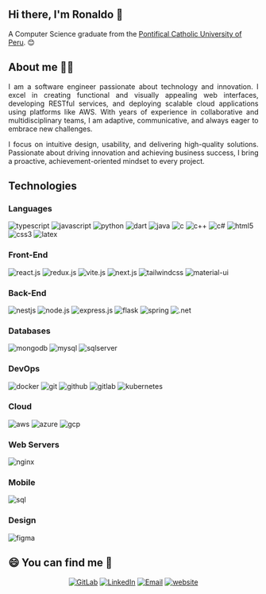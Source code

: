 ## Hi there, I'm Ronaldo 👋
A Computer Science graduate from the <a href="https://www.pucp.edu.pe">Pontifical Catholic University of Peru</a>. 😊

## About me 🧑‍💻
<p align="justify">
I am a software engineer passionate about technology and innovation. I excel in creating functional and visually appealing web interfaces, developing RESTful services, and deploying scalable cloud applications using platforms like AWS. With years of experience in collaborative and multidisciplinary teams, I am adaptive, communicative, and always eager to embrace new challenges.
</p>
<p align="justify">
I focus on intuitive design, usability, and delivering high-quality solutions. Passionate about driving innovation and achieving business success, I bring a proactive, achievement-oriented mindset to every project.
</p>

## Technologies
### Languages
<img src="https://img.shields.io/badge/typescript-%23007ACC.svg?style=for-the-badge&logo=typescript&logoColor=white" alt="typescript"></img>
<img src="https://img.shields.io/badge/javascript-%23323330.svg?style=for-the-badge&logo=javascript&logoColor=%23F7DF1E" alt="javascript"></img>
<img src="https://img.shields.io/badge/python-3670A0?style=for-the-badge&logo=python&logoColor=ffdd54" alt="python"></img>
<img src="https://img.shields.io/badge/dart-%230175C2.svg?style=for-the-badge&logo=dart&logoColor=white" alt="dart"></img>
<img src="https://img.shields.io/badge/java-%23ED8B00.svg?style=for-the-badge&logo=openjdk&logoColor=white" alt="java"></img>
<img src="https://img.shields.io/badge/c-%2300599C.svg?style=for-the-badge&logo=c&logoColor=white" alt="c"></img>
<img src="https://img.shields.io/badge/c++-%2300599C.svg?style=for-the-badge&logo=c%2B%2B&logoColor=white" alt="c++"></img>
<img src="https://img.shields.io/badge/c%23-%23239120.svg?style=for-the-badge&logo=c-sharp&logoColor=white" alt="c#"></img>
<img src="https://img.shields.io/badge/html5-%23E34F26.svg?style=for-the-badge&logo=html5&logoColor=white" alt="html5"></img>
<img src="https://img.shields.io/badge/css3-%231572B6.svg?style=for-the-badge&logo=css3&logoColor=white" alt="css3"></img>
<img src="https://img.shields.io/badge/latex-%23008080.svg?style=for-the-badge&logo=latex&logoColor=white" alt="latex"></img>

### Front-End
<img src="https://img.shields.io/badge/react-%2320232a.svg?style=for-the-badge&logo=react&logoColor=%2361DAFB" alt="react.js"></img>
<img src="https://img.shields.io/badge/redux-%23593d88.svg?style=for-the-badge&logo=redux&logoColor=white" alt="redux.js"></img>
<img src="https://img.shields.io/badge/vite-%23646CFF.svg?style=for-the-badge&logo=vite&logoColor=white" alt="vite.js"></img>
<img src="https://img.shields.io/badge/Next-black?style=for-the-badge&logo=next.js&logoColor=white" alt="next.js"></img>
<img src="https://img.shields.io/badge/tailwindcss-%2338B2AC.svg?style=for-the-badge&logo=tailwind-css&logoColor=white" alt="tailwindcss"></img>
<img src="https://img.shields.io/badge/MUI-%230081CB.svg?style=for-the-badge&logo=mui&logoColor=white" alt="material-ui"></img>

### Back-End
<img src="https://img.shields.io/badge/nestjs-%23E0234E.svg?style=for-the-badge&logo=nestjs&logoColor=white" alt="nestjs"></img>
<img src="https://img.shields.io/badge/node.js-6DA55F?style=for-the-badge&logo=node.js&logoColor=white" alt="node.js"></img>
<img src="https://img.shields.io/badge/express.js-%23404d59.svg?style=for-the-badge&logo=express&logoColor=%2361DAFB" alt="express.js"></img>
<img src="https://img.shields.io/badge/flask-%23000.svg?style=for-the-badge&logo=flask&logoColor=white" alt="flask"></img>
<img src="https://img.shields.io/badge/spring-%236DB33F.svg?style=for-the-badge&logo=spring&logoColor=white" alt="spring"></img>
<img src="https://img.shields.io/badge/.NET-5C2D91?style=for-the-badge&logo=.net&logoColor=white" alt=".net"></img>

### Databases
<img src="https://img.shields.io/badge/MongoDB-%234ea94b.svg?style=for-the-badge&logo=mongodb&logoColor=white" alt="mongodb"></img>
<img src="https://img.shields.io/badge/mysql-%2300f.svg?style=for-the-badge&logo=mysql&logoColor=white" alt="mysql"></img>
<img src="https://img.shields.io/badge/Microsoft%20SQL%20Server-CC2927?style=for-the-badge&logo=microsoft%20sql%20server&logoColor=white" alt="sqlserver"></img>

### DevOps
<img src="https://img.shields.io/badge/docker-%230db7ed.svg?style=for-the-badge&logo=docker&logoColor=white" alt="docker"></img>
<img src="https://img.shields.io/badge/git-%23F05033.svg?style=for-the-badge&logo=git&logoColor=white" alt="git"></img>
<img src="https://img.shields.io/badge/github-%23121011.svg?style=for-the-badge&logo=github&logoColor=white" alt="github"></img>
<img src="https://img.shields.io/badge/gitlab-%23181717.svg?style=for-the-badge&logo=gitlab&logoColor=white" alt="gitlab"></img>
<img src="https://img.shields.io/badge/kubernetes-%23326ce5.svg?style=for-the-badge&logo=kubernetes&logoColor=white" alt="kubernetes"></img>

### Cloud
<img src="https://img.shields.io/badge/AWS-%23FF9900.svg?style=for-the-badge&logo=amazon-aws&logoColor=white" alt="aws"></img>
<img src="https://img.shields.io/badge/azure-%230072C6.svg?style=for-the-badge&logo=microsoftazure&logoColor=white" alt="azure"></img>
<img src="https://img.shields.io/badge/GoogleCloud-%234285F4.svg?style=for-the-badge&logo=google-cloud&logoColor=white" alt="gcp"></img>

### Web Servers
<img src="https://img.shields.io/badge/nginx-%23009639.svg?style=for-the-badge&logo=nginx&logoColor=white" alt="nginx"></img>

### Mobile
<img src="https://img.shields.io/badge/Flutter-%2302569B.svg?style=for-the-badge&logo=Flutter&logoColor=white" alt="sql"></img>

### Design 
<img src="https://img.shields.io/badge/Figma-F24E1E?style=for-the-badge&logo=figma&logoColor=white" alt="figma"></img>

## 😄 You can find me 🤝​
<p align="center">
   <a href="https://gitlab.com/Kurito" target="_blank"><img alt="GitLab" src="https://img.shields.io/badge/GitLab-@Kurito-blue?style=flat&logo=gitlab"></a>
   <a href="https://www.linkedin.com/in/ronaldotunquecahui" target="_blank"><img alt="LinkedIn" src="https://img.shields.io/badge/LinkedIn-@ronaldotunquecahui-blue?style=flat&logo=linkedin"></a>
   <a href="mailto:ronaldo.tunque@pucp.edu.pe"><img alt="Email" src="https://img.shields.io/badge/Email-ronaldo.tunque@pucp.edu.pe-blue?style=flat&logo=gmail"></a>
   <a href="https://ronaldotunque.com"><img src="https://img.shields.io/badge/Website-kurito.dev-blue?style=flat&logo=About.me" alt="website"> </img></a>
</p>

<!--
https://ileriayo.github.io/markdown-badges/
```javascript
const aboutMe = {
   pronouns: "he" | "him",
   code: [Javascript, HTML, CSS, Python, Java, CSharp, Dart, Kotlin],
   technologies: {
      frontEnd: {
         js: ["React", "Vue"],
         css: ["Material-UI", "Tailwind CSS", "Bootstrap"]
      },
      backEnd: {
         java: ["Spring"],
         js: ["Node", "Express"],
         python: ["Flask, FastAPI"]
      },
      databases: ["MongoDB", "MySQL", "SQLServer"],
      mobile: ["Android", "Flutter"]
   },
   currentOccupation: ["Open for job opportunities"],
   challenge: "I'm working towards being able to run a marathon.",
};
```

<h3> 😄 You can find me </h3>
<a href="https://john-portfolio-eight.vercel.app"><img src="https://img.shields.io/badge/website-000000?style=for-the-badge&logo=About.me&logoColor=white" alt="website"> </img> </a>


![Kurito's github stats](https://github-readme-stats.vercel.app/api?username=SfrRonaldo)

**SfrRonaldo/SfrRonaldo** is a ✨ _special_ ✨ repository because its `README.md` (this file) appears on your GitHub profile.

Here are some ideas to get you started:

- 🔭 I’m currently working on ...
- 🌱 I’m currently learning ...
- 👯 I’m looking to collaborate on ...
- 🤔 I’m looking for help with ...
- 💬 Ask me about ...
- 📫 How to reach me: ...
- 😄 Pronouns: ...
- ⚡ Fun fact: ...
-->
